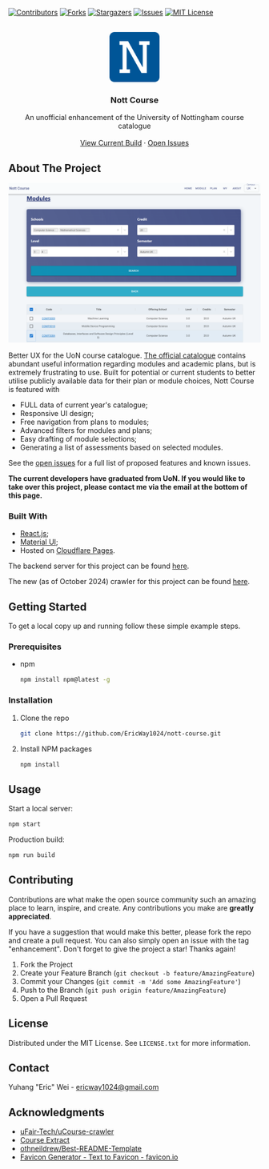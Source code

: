 <div id="top"></div>

[![Contributors][contributors-shield]][contributors-url]
[![Forks][forks-shield]][forks-url]
[![Stargazers][stars-shield]][stars-url]
[![Issues][issues-shield]][issues-url]
[![MIT License][license-shield]][license-url]



<!-- PROJECT LOGO -->
<br />
<div align="center">
    <img src="public/logo512.png" alt="Logo" width="100" height="100">
    <h3 align="center">Nott Course</h3>

  <p align="center">
    An unofficial enhancement of the University of Nottingham course catalogue 
    <!-- <br /> -->
    <!-- <a href="https://github.com/EricWay1024/nott-course"><strong>Explore the docs »</strong></a> -->
    <br />
    <br />
    <a href="https://nott-course.uk/">View Current Build</a>
    ·
    <a href="https://github.com/EricWay1024/nott-course/issues">Open Issues</a>
  </p>
</div>


<!-- ABOUT THE PROJECT -->
## About The Project

<img src="img/Screenshot-filter.png" alt="Module Filter Screenshot" />

Better UX for the UoN course catalogue. 
<a href="https://campus.nottingham.ac.uk/psp/csprd_pub/EMPLOYEE/HRMS/c/UN_PROG_AND_MOD_EXTRACT.UN_PAM_CRSE_EXTRCT.GBL">The official catalogue</a> contains abundant useful information regarding modules and academic plans, but is extremely frustrating to use.
Built for potential or current students to better utilise publicly available data for their plan or module choices, Nott Course is featured with

- FULL data of current year's catalogue;
- Responsive UI design;
- Free navigation from plans to modules;
- Advanced filters for modules and plans;
- Easy drafting of module selections;
- Generating a list of assessments based on selected modules.

See the [open issues](https://github.com/EricWay1024/nott-course/issues) for a full list of proposed features and known issues.

**The current developers have graduated from UoN. If you would like to take over this project, please contact me via the email at the bottom of this page.**

### Built With

* [React.js](https://reactjs.org/);
* [Material UI](https://mui.com);
* Hosted on [Cloudflare Pages](https://pages.dev/).

The backend server for this project can be found [here](https://github.com/EricWay1024/nott-course-server-cpp).

The new (as of October 2024) crawler for this project can be found [here](https://github.com/EricWay1024/nottCrawlerNew).

<!-- GETTING STARTED -->
## Getting Started

To get a local copy up and running follow these simple example steps.

### Prerequisites

* npm
  ```sh
  npm install npm@latest -g
  ```

### Installation


1. Clone the repo
   ```sh
   git clone https://github.com/EricWay1024/nott-course.git
   ```
2. Install NPM packages
   ```sh
   npm install
   ```
  

<!-- USAGE EXAMPLES -->
## Usage

Start a local server:
```sh
npm start
```

Production build:
```sh
npm run build
```


<!-- ROADMAP -->
<!-- ## Roadmap

- [ ] Feature 1
- [ ] Feature 2
- [ ] Feature 3
    - [ ] Nested Feature

 -->



<!-- CONTRIBUTING -->
## Contributing

Contributions are what make the open source community such an amazing place to learn, inspire, and create. Any contributions you make are **greatly appreciated**.

If you have a suggestion that would make this better, please fork the repo and create a pull request. You can also simply open an issue with the tag "enhancement".
Don't forget to give the project a star! Thanks again!

1. Fork the Project
2. Create your Feature Branch (`git checkout -b feature/AmazingFeature`)
3. Commit your Changes (`git commit -m 'Add some AmazingFeature'`)
4. Push to the Branch (`git push origin feature/AmazingFeature`)
5. Open a Pull Request





<!-- LICENSE -->
## License

Distributed under the MIT License. See `LICENSE.txt` for more information.





<!-- CONTACT -->
## Contact

Yuhang "Eric" Wei - ericway1024@gmail.com

<!-- ACKNOWLEDGMENTS -->
## Acknowledgments

* [uFair-Tech/uCourse-crawler](https://github.com/uFair-Tech/uCourse-crawler)
* [Course Extract](https://campus.nottingham.ac.uk/psp/csprd_pub/EMPLOYEE/HRMS/c/UN_PROG_AND_MOD_EXTRACT.UN_PAM_CRSE_EXTRCT.GBL)
* [othneildrew/Best-README-Template](https://github.com/othneildrew/Best-README-Template)
* [Favicon Generator - Text to Favicon - favicon.io](https://favicon.io/favicon-generator/)





<!-- MARKDOWN LINKS & IMAGES -->
<!-- https://www.markdownguide.org/basic-syntax/#reference-style-links -->
[contributors-shield]: https://img.shields.io/github/contributors/EricWay1024/nott-course.svg?style=for-the-badge
[contributors-url]: https://github.com/EricWay1024/nott-course/graphs/contributors
[forks-shield]: https://img.shields.io/github/forks/EricWay1024/nott-course.svg?style=for-the-badge
[forks-url]: https://github.com/EricWay1024/nott-course/network/members
[stars-shield]: https://img.shields.io/github/stars/EricWay1024/nott-course.svg?style=for-the-badge
[stars-url]: https://github.com/EricWay1024/nott-course/stargazers
[issues-shield]: https://img.shields.io/github/issues/EricWay1024/nott-course.svg?style=for-the-badge
[issues-url]: https://github.com/EricWay1024/nott-course/issues
[license-shield]: https://img.shields.io/github/license/EricWay1024/nott-course.svg?style=for-the-badge
[license-url]: https://github.com/EricWay1024/nott-course/blob/master/LICENSE.txt

